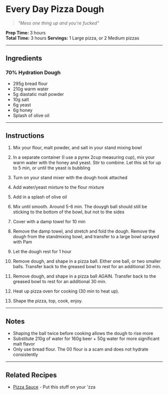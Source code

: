 # Every Day Pizza Dough

> *"Mess one thing up and you're fucked"*

**Prep Time:** 3 hours  
**Total Time:** 3 hours
**Servings:** 1 Large pizza, or 2 Medium pizzas

---

## Ingredients

### 70% Hydration Dough
- 295g bread flour
- 210g warm water
- 5g diastatic malt powder
- 10g salt
- 6g yeast
- 6g honey
- Splash of olive oil

---

## Instructions

1. Mix your flour, malt powder, and salt in your stand mixing bowl

2. In a separate container (I use a pyrex 2cup measuring cup), mix your warm water with the honey and yeast. Stir to combine. Let this sit for up to 5 min, or until the yeast is bubbling

3. Turn on your stand mixer with the dough hook attached

4. Add water/yeast mixture to the flour mixture

5. Add in a splash of olive oil

6. Mix until smooth. Around 5-6 min. The douygh ball should still be sticking to the bottom of the bowl, but not to the sides

7. Cover with a damp towel for 10 min

8. Remove the damp towel, and stretch and fold the dough. Remove the dough from the standmixing bowl, and transfer to a large bowl sprayed with Pam

9. Let the dough rest for 1 hour

10. Remove dough, and shape in a pizza ball. Either one ball, or two smaller balls. Transfer back to the greased bowl to rest for an additional 30 min. 

11. Remove dough, and shape in a pizza ball AGAIN. Transfer back to the greased bowl to rest for an additional 30 min. 

12. Heat up pizza oven for cooking (30 min to heat up). 

13. Shape the pizza, top, cook, enjoy. 

---

## Notes

- Shaping the ball twice before cooking allows the dough to rise more
- Substitute 210g of water for 160g beer + 50g water for more significant malt flavor 
- Only use bread flour. The 00 flour is a scam and does not hydrate consistently

---

## Related Recipes

- [Pizza Sauce](../sauces-rubs/pizza-sauce.md) - Put this stuff on your 'zza
